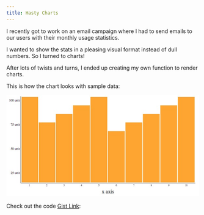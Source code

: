 ```yaml
---
title: Hasty Charts
---
```


I recently got to work on an email campaign where I had to send emails to our users with their monthly usage statistics.

I wanted to show the stats in a pleasing visual format instead of dull numbers. So I turned to charts!

After lots of twists and turns, I ended up creating my own function to render charts.

This is how the chart looks with sample data:

![chart](/assets/imgs/chart.jpg)

Check out the code [Gist Link](https://gist.github.com/EMPAT94/818b0b5e41e4c37b30d3407d6247ca52):

<div style="max-width:85vw;">
  <script src="https://gist.github.com/EMPAT94/818b0b5e41e4c37b30d3407d6247ca52.js"></script>
</div>
